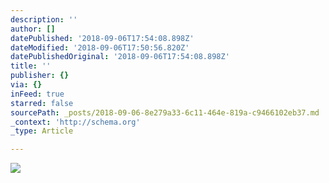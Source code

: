 ```yaml
---
description: ''
author: []
datePublished: '2018-09-06T17:54:08.898Z'
dateModified: '2018-09-06T17:50:56.820Z'
datePublishedOriginal: '2018-09-06T17:54:08.898Z'
title: ''
publisher: {}
via: {}
inFeed: true
starred: false
sourcePath: _posts/2018-09-06-8e279a33-6c11-464e-819a-c9466102eb37.md
_context: 'http://schema.org'
_type: Article

---
```

![](https://the-grid-user-content.s3-us-west-2.amazonaws.com/2ba083a1-9574-4ba1-87e5-e736e9826a3f.jpg)